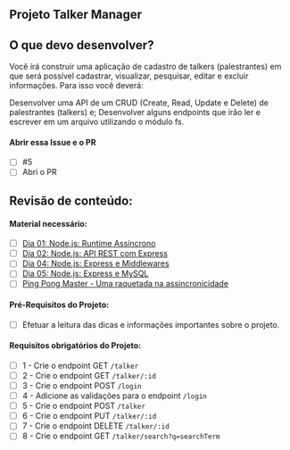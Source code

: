 ## Projeto Talker Manager 

## O que devo desenvolver?

Você irá construir uma aplicação de cadastro de talkers (palestrantes) em que será possível cadastrar, visualizar, pesquisar, editar e excluir informações. Para isso você deverá:

Desenvolver uma API de um CRUD (Create, Read, Update e Delete) de palestrantes (talkers) e;
Desenvolver alguns endpoints que irão ler e escrever em um arquivo utilizando o módulo fs.

#### Abrir essa Issue e o PR

- [ ] #5
- [ ] Abri o PR

## Revisão de conteúdo:

#### Material necessário:
 - [ ] [Dia 01: Node.js: Runtime Assíncrono](https://app.betrybe.com/learn/course/5e938f69-6e32-43b3-9685-c936530fd326/module/94d0e996-1827-4fbc-bc24-c99fb592925b/section/2ed87e4f-9049-4314-8091-8f71b1925cf6/day/08afed28-2d18-4256-a8b9-a15ae8eb3375/lesson/53b877be-30ea-4a83-9223-3a669c6cf3f7)
 - [ ] [Dia 02: Node.js: API REST com Express](https://app.betrybe.com/learn/course/5e938f69-6e32-43b3-9685-c936530fd326/module/94d0e996-1827-4fbc-bc24-c99fb592925b/section/2ed87e4f-9049-4314-8091-8f71b1925cf6/day/4982a599-9832-419e-a96b-3fe1db634c3e/lesson/c48c9b50-522b-40d5-bc60-6c62e0a64349)
 - [ ] [Dia 04: Node.js: Express e Middlewares](https://app.betrybe.com/learn/course/5e938f69-6e32-43b3-9685-c936530fd326/module/94d0e996-1827-4fbc-bc24-c99fb592925b/section/2ed87e4f-9049-4314-8091-8f71b1925cf6/day/27d3ea73-4725-48c0-b38c-8acc4dc4d40a/lesson/e661be4c-9c48-4188-8280-5977c2732cd0)
 - [ ] [Dia 05: Node.js: Express e MySQL](https://app.betrybe.com/learn/course/5e938f69-6e32-43b3-9685-c936530fd326/module/94d0e996-1827-4fbc-bc24-c99fb592925b/section/2ed87e4f-9049-4314-8091-8f71b1925cf6/day/6b700197-22c6-4a2d-b791-b66d5247d3f0/lesson/4083c533-2264-42eb-b39a-dd7cd5b505e8)
- [ ] [Ping Pong Master - Uma raquetada na assincronicidade](https://app.betrybe.com/learn/course/5e938f69-6e32-43b3-9685-c936530fd326/live-lectures/17907612-170d-4ac4-8332-db126bd1ef35/recording/f8d70c0b-6115-4356-a62c-7909ac3305c3)

#### Pré-Requisitos do Projeto:
- [ ] Efetuar a leitura das dicas e informações importantes sobre o projeto.

#### Requisitos obrigatórios do Projeto:
- [ ] 1 - Crie o endpoint GET `/talker`
- [ ] 2 - Crie o endpoint GET `/talker/:id`
- [ ] 3 - Crie o endpoint POST `/login`
- [ ] 4 - Adicione as validações para o endpoint `/login`
- [ ] 5 - Crie o endpoint POST `/talker`
- [ ] 6 - Crie o endpoint PUT `/talker/:id`
- [ ] 7 - Crie o endpoint DELETE `/talker/:id`
- [ ] 8 - Crie o endpoint GET `/talker/search?q=searchTerm`
